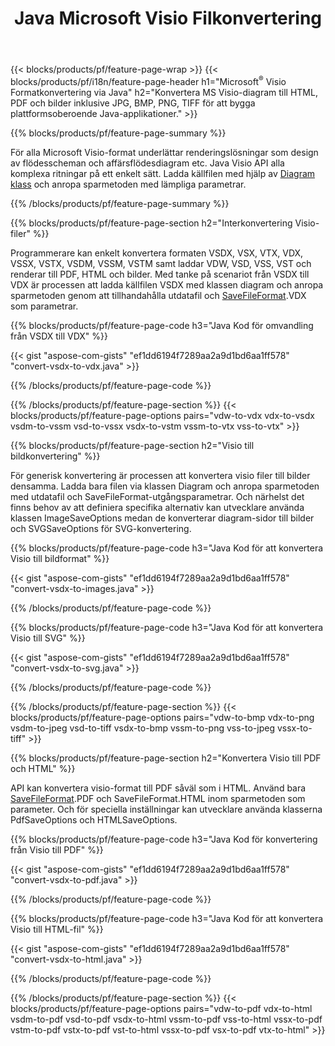﻿---
title: Java Microsoft Visio Filkonvertering
url: /sv/java/conversion/
description: Konvertera Microsoft Visio format VSDX VSX VDX VTX VSSX VSTX VSDM VSTM VSSM VDW VSD VST VSS till HTML-bilder och PDF med några rader Java kod.
---
{{< blocks/products/pf/feature-page-wrap >}}
{{< blocks/products/pf/i18n/feature-page-header h1="Microsoft<sup>&reg;</sup> Visio Formatkonvertering via Java" h2="Konvertera MS Visio-diagram till HTML, PDF och bilder inklusive JPG, BMP, PNG, TIFF för att bygga plattformsoberoende Java-applikationer." >}}

{{% blocks/products/pf/feature-page-summary %}}

För alla Microsoft Visio-format underlättar renderingslösningar som design av flödesscheman och affärsflödesdiagram etc. Java Visio API alla komplexa ritningar på ett enkelt sätt. Ladda källfilen med hjälp av [Diagram klass](https://apireference.aspose.com/diagram/java/com.aspose.diagram/Diagram) och anropa sparmetoden med lämpliga parametrar.

{{% /blocks/products/pf/feature-page-summary %}}

{{% blocks/products/pf/feature-page-section h2="Interkonvertering Visio-filer" %}}

Programmerare kan enkelt konvertera formaten VSDX, VSX, VTX, VDX, VSSX, VSTX, VSDM, VSSM, VSTM samt laddar VDW, VSD, VSS, VST och renderar till PDF, HTML och bilder. Med tanke på scenariot från VSDX till VDX är processen att ladda källfilen VSDX med klassen diagram och anropa sparmetoden genom att tillhandahålla utdatafil och [SaveFileFormat](https://apireference.aspose.com/diagram/java/com.aspose.diagram/SaveFileFormat).VDX som parametrar. 

{{% blocks/products/pf/feature-page-code h3="Java Kod för omvandling från VSDX till VDX" %}}

{{< gist "aspose-com-gists" "ef1dd6194f7289aa2a9d1bd6aa1ff578" "convert-vsdx-to-vdx.java" >}}

{{% /blocks/products/pf/feature-page-code %}}

{{% /blocks/products/pf/feature-page-section %}}
{{< blocks/products/pf/feature-page-options pairs="vdw-to-vdx vdx-to-vsdx vsdm-to-vssm vsd-to-vssx vsdx-to-vstm vssm-to-vtx vss-to-vtx" >}}

{{% blocks/products/pf/feature-page-section h2="Visio till bildkonvertering" %}}

För generisk konvertering är processen att konvertera visio filer till bilder densamma. Ladda bara filen via klassen Diagram och anropa sparmetoden med utdatafil och SaveFileFormat-utgångsparametrar. Och närhelst det finns behov av att definiera specifika alternativ kan utvecklare använda klassen ImageSaveOptions medan de konverterar diagram-sidor till bilder och SVGSaveOptions för SVG-konvertering.

{{% blocks/products/pf/feature-page-code h3="Java Kod för att konvertera Visio till bildformat" %}}

{{< gist "aspose-com-gists" "ef1dd6194f7289aa2a9d1bd6aa1ff578" "convert-vsdx-to-images.java" >}}

{{% /blocks/products/pf/feature-page-code %}}

{{% blocks/products/pf/feature-page-code h3="Java Kod för att konvertera Visio till SVG" %}}

{{< gist "aspose-com-gists" "ef1dd6194f7289aa2a9d1bd6aa1ff578" "convert-vsdx-to-svg.java" >}}

{{% /blocks/products/pf/feature-page-code %}}

{{% /blocks/products/pf/feature-page-section %}}
{{< blocks/products/pf/feature-page-options pairs="vdw-to-bmp vdx-to-png vsdm-to-jpeg vsd-to-tiff vsdx-to-bmp vssm-to-png vss-to-jpeg vssx-to-tiff" >}}

{{% blocks/products/pf/feature-page-section h2="Konvertera Visio till PDF och HTML" %}}

API kan konvertera visio-format till PDF såväl som i HTML. Använd bara [SaveFileFormat](https://apireference.aspose.com/diagram/java/com.aspose.diagram/SaveFileFormat).PDF och SaveFileFormat.HTML inom sparmetoden som parameter. Och för speciella inställningar kan utvecklare använda klasserna PdfSaveOptions och HTMLSaveOptions.

{{% blocks/products/pf/feature-page-code h3="Java Kod för konvertering från Visio till PDF" %}}

{{< gist "aspose-com-gists" "ef1dd6194f7289aa2a9d1bd6aa1ff578" "convert-vsdx-to-pdf.java" >}}

{{% /blocks/products/pf/feature-page-code %}}

{{% blocks/products/pf/feature-page-code h3="Java Kod för att konvertera Visio till HTML-fil" %}}

{{< gist "aspose-com-gists" "ef1dd6194f7289aa2a9d1bd6aa1ff578" "convert-vsdx-to-html.java" >}}

{{% /blocks/products/pf/feature-page-code %}}

{{% /blocks/products/pf/feature-page-section %}}
{{< blocks/products/pf/feature-page-options pairs="vdw-to-pdf vdx-to-html vsdm-to-pdf vsd-to-pdf vsdx-to-html vssm-to-pdf vss-to-html vssx-to-pdf vstm-to-pdf vstx-to-pdf vst-to-html vssx-to-pdf vsx-to-pdf vtx-to-html" >}}